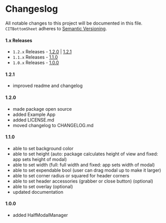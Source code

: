 # Changeslog

All notable changes to this project will be documented in this file.
`CITBottomSheet` adheres to [Semantic Versioning](https://semver.org/).

#### 1.x Releases
- `1.2.x` Releases - [1.2.0](#120) | [1.2.1](#121)
- `1.1.x` Releases - [1.1.0](#110)
- `1.0.x` Releases - [1.0.0](#100)

#### 1.2.1

- improved readme and changelog

#### 1.2.0

- made package open source
- added Example App
- added LICENSE.md
- moved changelog to CHANGELOG.md


#### 1.1.0

- able to set background color
- able to set height (auto: package calculates height of view and fixed: app sets height of modal)
- able to set width (full: full width and fixed: app sets width of modal)
- able to set expendable bool (user can drag modal up to make it larger)
- able to set corner radius or squared for header corners
- able to set header accessories (grabber or close button) (optional)
- able to set overlay (optional)
- updated documentation


#### 1.0.0

- added HalfModalManager
